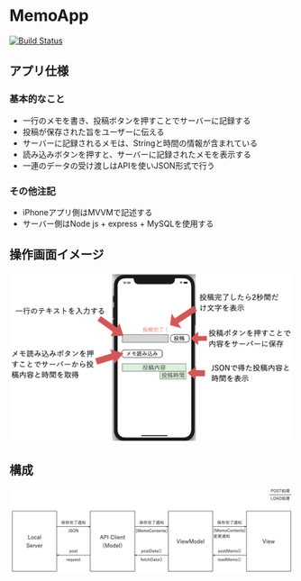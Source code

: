 # MemoApp
[![Build Status](https://travis-ci.org/fumkob/MemoApp.svg?branch=master)](https://travis-ci.org/fumkob/MemoApp)
## アプリ仕様
### 基本的なこと
- 一行のメモを書き、投稿ボタンを押すことでサーバーに記録する
- 投稿が保存された旨をユーザーに伝える
- サーバーに記録されるメモは、Stringと時間の情報が含まれている
- 読み込みボタンを押すと、サーバーに記録されたメモを表示する
- 一連のデータの受け渡しはAPIを使いJSON形式で行う
### その他注記
- iPhoneアプリ側はMVVMで記述する
- サーバー側はNode js + express + MySQLを使用する

## 操作画面イメージ
<img src="https://raw.githubusercontent.com/fumkob/MemoApp/image/scr1.png" width="700">

## 構成
<img src="https://raw.githubusercontent.com/fumkob/MemoApp/image/scr2.png" width="1000">

